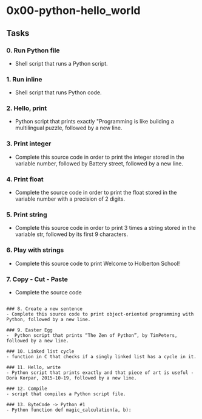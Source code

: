 # 0x00-python-hello_world


## Tasks
### 0. Run Python file
- Shell script that runs a Python script.

### 1. Run inline
-  Shell script that runs Python code.

### 2. Hello, print
- Python script that prints exactly "Programming is like building a multilingual puzzle, followed by a new line.

### 3. Print integer
- Complete this source code in order to print the integer stored in the variable number, followed by Battery street, followed by a new line.

### 4. Print float
- Complete the source code in order to print the float stored in the variable number with a precision of 2 digits.

### 5. Print string
- Complete this source code in order to print 3 times a string stored in the variable str, followed by its first 9 characters.

### 6. Play with strings
- Complete this source code to print Welcome to Holberton School!

### 7. Copy - Cut - Paste
- Complete the source code

```

### 8. Create a new sentence
- Complete this source code to print object-oriented programming with Python, followed by a new line.

### 9. Easter Egg
-  Python script that prints “The Zen of Python”, by TimPeters, followed by a new line.

### 10. Linked list cycle
- function in C that checks if a singly linked list has a cycle in it.

### 11. Hello, write
- Python script that prints exactly and that piece of art is useful - Dora Korpar, 2015-10-19, followed by a new line.

### 12. Compile
- script that compiles a Python script file.

### 13. ByteCode -> Python #1
- Python function def magic_calculation(a, b): 
